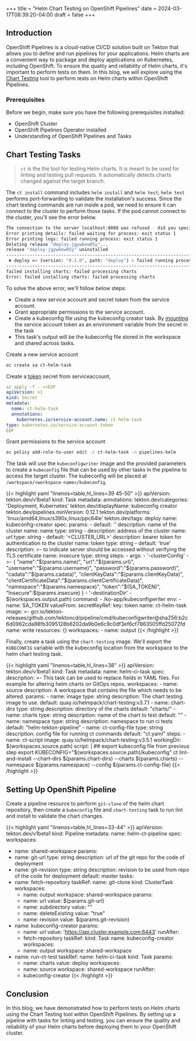 +++
title = "Helm Chart Testing on OpenShift Pipelines"
date = 2024-03-17T08:39:20-04:00
draft = false
+++

## Introduction

OpenShift Pipelines is a cloud-native CI/CD solution built on Tekton that allows you to define and run pipelines for your applications. Helm charts are a convenient way to package and deploy applications on Kubernetes, including OpenShift. To ensure the quality and reliability of Helm charts, it's important to perform tests on them. In this blog, we will explore using the [Chart Testing](https://github.com/helm/chart-testing/tree/main) tool to perform tests on Helm charts within OpenShift Pipelines.

### Prerequisites

Before we begin, make sure you have the following prerequisites installed:

- OpenShift Cluster
- OpenShift Pipelines Operator installed
- Understanding of OpenShift Pipelines and Tasks

## Chart Testing Tasks

> `ct` is the the tool for testing Helm charts. It is meant to be used for linting and testing pull requests. It automatically detects charts changed against the target branch.

The `ct install` command includes `helm install` and `helm test`; `helm test` performs port-forwarding to validate the installation's success. Since the chart testing commands are run inside a pod, we need to ensure it can connect to the cluster to perform those tasks. If the pod cannot connect to the cluster, you'll see the error below.

```bash
The connection to the server localhost:8080 was refused - did you specify the right host or port?
Error printing details: failed waiting for process: exit status 1
Error printing logs: failed running process: exit status 1
Deleting release "deploy-jgyw6ew05y"...
release "deploy-jgyw6ew05y" uninstalled
------------------------------------------------------------------------------------------------------------------------
 ✖︎ deploy => (version: "0.1.0", path: "deploy") > failed running process: exit status 1
------------------------------------------------------------------------------------------------------------------------
failed installing charts: failed processing charts
Error: failed installing charts: failed processing charts
```

To solve the above error, we'll follow below steps:

- Create a new service account and secret token from the service account.
- Grant appropriate permissions to the service account.
- Create a kubeconfig file using the kubeconfig creator task. By [mounting](https://tekton.dev/docs/pipelines/tasks/#using-a-secret-as-an-environment-source) the service account token as an environment variable from the secret in the task
- This task's output will be the kubeconfig file stored in the workspace and shared across tasks.

Create a new service account

```bash
oc create sa ct-helm-task
```

Create a [token](https://kubernetes.io/docs/tasks/configure-pod-container/configure-service-account/#manually-create-a-long-lived-api-token-for-a-serviceaccount) secret from serviceaccount, 

```yaml
oc apply -f - <<EOF
apiVersion: v1
kind: Secret
metadata:
  name: ct-helm-task
  annotations:
    kubernetes.io/service-account.name: ct-helm-task
type: kubernetes.io/service-account-token
EOF
```

Grant permissions to the service account

```bash
oc policy add-role-to-user edit -z ct-helm-task -n pipelines-helm
```

The task will use the `kubeconfigwriter` image and the provided parameters to create a `kubeconfig` file that can be used by other tasks in the pipeline to access the target cluster. The kubeconfig will be placed at `/workspace/<workspace-name>/kubeconfig`.

{{< highlight yaml "linenos=table,hl_lines=39 45-50" >}}
apiVersion: tekton.dev/v1beta1
kind: Task
metadata:
  annotations:
    tekton.dev/categories: 'Deployment, Kubernetes'
    tekton.dev/displayName: kubeconfig creator
    tekton.dev/pipelines.minVersion: 0.12.1
    tekton.dev/platforms: 'linux/amd64,linux/s390x,linux/ppc64le'
    tekton.dev/tags: deploy
  name: kubeconfig-creator
spec:
  params:
    - default: ''
      description: name of the cluster
      name: name
      type: string
    - description: address of the cluster
      name: url
      type: string
    - default: '<CLUSTER_URL>'
      description: bearer token for authentication to the cluster
      name: token
      type: string
    - default: 'true'
      description: >-
        to indicate server should be accessed without verifying the TLS
        certificate
      name: insecure
      type: string
  steps:
    - args:
        - '-clusterConfig'
        - >-
          { "name":"$(params.name)", "url":"$(params.url)",
          "username":"$(params.username)", "password":"$(params.password)",
          "cadata":"$(params.cadata)",
          "clientKeyData":"$(params.clientKeyData)",
          "clientCertificateData":"$(params.clientCertificateData)",
          "namespace":"$(params.namespace)", "token":"$(SA_TOKEN)",
          "Insecure":$(params.insecure) }
        - '-destinationDir'
        - $(workspaces.output.path)
      command:
        - /ko-app/kubeconfigwriter
      env:
        - name: SA_TOKEN
          valueFrom:
            secretKeyRef:
              key: token
              name: ct-helm-task
      image: >-
        gcr.io/tekton-releases/github.com/tektoncd/pipeline/cmd/kubeconfigwriter@sha256:b2c6d0962cda88fb3095128b6202da9b0e6c9c0df3ef6cf7863505ffd25072fd
      name: write
      resources: {}
  workspaces:
    - name: output
{{< /highlight >}}

Finally, create a task using the `chart-testing` image. We'll export the `KUBECONFIG` variable with the kubeconfig location from the workspace to the helm chart testing task.


{{< highlight yaml "linenos=table,hl_lines=38" >}}
apiVersion: tekton.dev/v1beta1
kind: Task
metadata:
  name: helm-ci-task
spec:
  description: >-
    This task can be used to replace fields in YAML files. For example for altering helm charts on GitOps repos.
  workspaces:
    - name: source
      description: A workspace that contains the file which needs to be altered.
  params:
    - name: image
      type: string
      description: The chart testing image to use.
      default: quay.io/helmpack/chart-testing:v3.7.1
    - name: chart-dirs
      type: string
      description: directory of the charts
      default: "charts/"
    - name: charts
      type: string
      description: name of the chart to test
      default: ""
    - name: namespace
      type: string
      description: namespace to run ci tests
      default: "helm-tekton-pipeline"
    - name: ct-config-file
      type: string
      description: config file for running ct commands
      default: "ct.yaml"
  steps:
    - name: ct-script
      image: quay.io/helmpack/chart-testing:v3.5.1
      workingDir: $(workspaces.source.path)
      script: |
        ## export kubeconfig file from previous step
        export KUBECONFIG="$(workspaces.source.path)/kubeconfig"
        ct lint-and-install --chart-dirs $(params.chart-dirs) --charts $(params.charts) --namespace $(params.namespace) --config $(params.ct-config-file)
{{< /highlight >}}

## Setting Up OpenShift Pipeline

Create a pipeline resource to perform `git-clone` of the helm chart repository, then create a `kubeconfig` file and `chart-testing` task to run lint and install to validate the chart changes.

{{< highlight yaml "linenos=table,hl_lines=33-44" >}}
apiVersion: tekton.dev/v1beta1
kind: Pipeline
metadata:
  name: helm-ct-pipeline
spec:
  workspaces:
  - name: shared-workspace
  params:
  - name: git-url
    type: string
    description: url of the git repo for the code of deployment
  - name: git-revision
    type: string
    description: revision to be used from repo of the code for deployment
    default: master
  tasks:
  - name: fetch-repository
    taskRef:
      name: git-clone
      kind: ClusterTask
    workspaces:
    - name: output
      workspace: shared-workspace
    params:
    - name: url
      value: $(params.git-url)
    - name: subdirectory
      value: ""
    - name: deleteExisting
      value: "true"
    - name: revision
      value: $(params.git-revision)
  - name: kubeconfig-creator
    params:
      - name: url
        value: 'https://api.cluster.example.com:6443'
    runAfter:
      - fetch-repository
    taskRef:
      kind: Task
      name: kubeconfig-creator
    workspaces:
      - name: output
        workspace: shared-workspace
  - name: run-ct-test
    taskRef:
      name: helm-ci-task
      kind: Task
    params:
    - name: charts
      value: deploy
    workspaces:
    - name: source
      workspace: shared-workspace
    runAfter:
    - kubeconfig-creator
{{< /highlight >}}

## Conclusion

In this blog, we have demonstrated how to perform tests on Helm charts using the Chart Testing tool within OpenShift Pipelines. By setting up a pipeline with tasks for linting and testing, you can ensure the quality and reliability of your Helm charts before deploying them to your OpenShift cluster.
